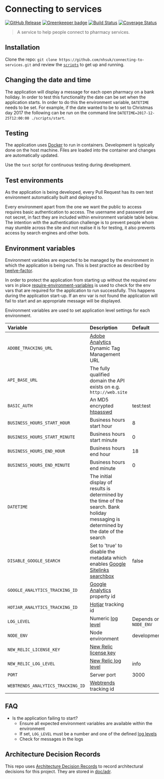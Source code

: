 # Connecting to services

[![GitHub Release](https://img.shields.io/github/release/nhsuk/connecting-to-services.svg)](https://github.com/nhsuk/connecting-to-services/releases/latest/)
[![Greenkeeper badge](https://badges.greenkeeper.io/nhsuk/connecting-to-services.svg)](https://greenkeeper.io/)
[![Build Status](https://travis-ci.org/nhsuk/connecting-to-services.svg?branch=master)](https://travis-ci.org/nhsuk/connecting-to-services)
[![Coverage Status](https://coveralls.io/repos/github/nhsuk/connecting-to-services/badge.svg?branch=master)](https://coveralls.io/github/nhsuk/connecting-to-services?branch=master)

> A service to help people connect to pharmacy services.

## Installation

Clone the repo: `git clone https://github.com/nhsuk/connecting-to-services.git`
and review the [`scripts`](scripts) to get up and running.

## Changing the date and time

The application will display a message for each open pharmacy on a bank holiday.
In order to test this functionality the date can be set when the application
starts. In order to do this the environment variable, `DATETIME` needs to be
set. For example, if the date wanted to be to set to Christmas day 2017 the
following can be run on the command line
`DATETIME=2017-12-25T12:00:00 ./scripts/start`.

## Testing

The application uses [Docker](https://www.docker.com/) to run in containers.
Development is typically done on the host machine. Files are loaded into the
container and changes are automatically updated.

Use the `test` script for continuous testing during development.

## Test environments

As the application is being developed, every Pull Request has its own test
environment automatically built and deployed to.

Every environment apart from the one we want the public to access requires
basic authentication to access. The username and password are not secret, in
fact they are included within environment variable table below.
The intention with the authentication challenge is to prevent people whom may
stumble across the site and not realise it is for testing, it also prevents
access by search engines and other bots.

## Environment variables

Environment variables are expected to be managed by the environment in which
the application is being run. This is best practice as described by
[twelve-factor](https://12factor.net/config).

In order to protect the application from starting up without the required
env vars in place
[require-environment-variables](https://www.npmjs.com/package/require-environment-variables)
is used to check for the env vars that are required for the application to run
successfully.
This happens during the application start-up. If an env var is not found the
application will fail to start and an appropriate message will be displayed.

Environment variables are used to set application level settings for each
environment.

| Variable                           | Description                                                                                                                                                | Default                   | Required   |
| :--------------------------------- | :--------------------------------------------------------------------------------------------------------------------------------------------------------- | :------------------------ | :--------- |
| `ADOBE_TRACKING_URL`               | [Adobe Analytics](https://www.adobe.com/analytics/adobe-analytics.html) Dynamic Tag Management URL                                                         |                           | No         |
| `API_BASE_URL`                     | The fully qualified domain the API exists on e.g. `http://web.site`                                                                                        |                           | Yes        |
| `BASIC_AUTH`                       | An MD5 encrypted [htpasswd](https://httpd.apache.org/docs/2.4/misc/password_encryptions.html)                                                              | test:test                 |            |
| `BUSINESS_HOURS_START_HOUR`        | Business hours start hour                                                                                                                                  | 8                         | No         |
| `BUSINESS_HOURS_START_MINUTE`      | Business hours start minute                                                                                                                                | 0                         | No         |
| `BUSINESS_HOURS_END_HOUR`          | Business hours end hour                                                                                                                                    | 18                        | No         |
| `BUSINESS_HOURS_END_MINUTE`        | Business hours end minute                                                                                                                                  | 0                         | No         |
| `DATETIME`                         | The initial display of results is determined by the time of the search. Bank holiday messaging is determined by the date of the search                     |                           | No         |
| `DISABLE_GOOGLE_SEARCH`            | Set to 'true' to disable the metadata which enables [Google Sitelinks searchbox](https://developers.google.com/search/docs/data-types/sitelinks-searchbox) | false                     |            |
| `GOOGLE_ANALYTICS_TRACKING_ID`     | [Google Analytics](https://www.google.co.uk/analytics) property id                                                                                         |                           | No         |
| `HOTJAR_ANALYTICS_TRACKING_ID`     | [Hotjar](https://www.hotjar.com/) tracking id                                                                                                              |                           | No         |
| `LOG_LEVEL`                        | Numeric [log level](https://github.com/trentm/node-bunyan#levels)                                                                                          | Depends on `NODE_ENV`     |            |
| `NODE_ENV`                         | Node environment                                                                                                                                           | development               |            |
| `NEW_RELIC_LICENSE_KEY`            | [New Relic license key](https://docs.newrelic.com/docs/agents/nodejs-agent/installation-configuration/nodejs-agent-configuration#license)                  |                           | No         |
| `NEW_RELIC_LOG_LEVEL`              | [New Relic log level](https://docs.newrelic.com/docs/agents/nodejs-agent/installation-configuration/nodejs-agent-configuration#log_level)                  | info                      | No         |
| `PORT`                             | Server port                                                                                                                                                | 3000                      |            |
| `WEBTRENDS_ANALYTICS_TRACKING_ID`  | [Webtrends](https://www.webtrends.com/) tracking id                                                                                                        |                           | No         |

## FAQ

* Is the application failing to start?
  * Ensure all expected environment variables are available within the environment
  * If set, `LOG_LEVEL` must be a number and one of the defined [log levels](https://github.com/trentm/node-bunyan#levels)
  * Check for messages in the logs

## Architecture Decision Records

This repo uses
[Architecture Decision Records](http://thinkrelevance.com/blog/2011/11/15/documenting-architecture-decisions)
to record architectural decisions for this project.
They are stored in [doc/adr](doc/adr).
